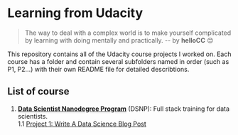 # Learning from Udacity
 >The way to deal with a complex world is to make yourself complicated by learning with doing mentally and practically. -- by **helloCC** 😊

 This repository contains all of the Udacity course projects I worked on. Each course has a folder and contain several subfolders named in order (such as P1, P2...) with their own README file for detailed describtions.

 ## List of course

 1. [**Data Scientist Nanodegree Program**](https://github.com/forSimulation/Udacity/tree/master/DSNP) (DSNP): Full stack training for data scientists.   
    1.1 [Project 1: Write A Data Science Blog Post](https://github.com/forSimulation/Udacity/tree/master/DSNP/P1)